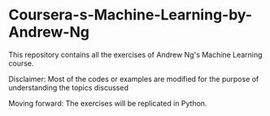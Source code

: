 # Coursera-s-Machine-Learning-by-Andrew-Ng
This repository contains all the exercises of Andrew Ng's Machine Learning course.

Disclaimer: Most of the codes or examples are modified for the purpose of understanding the topics discussed

Moving forward: The exercises will be replicated in Python.
